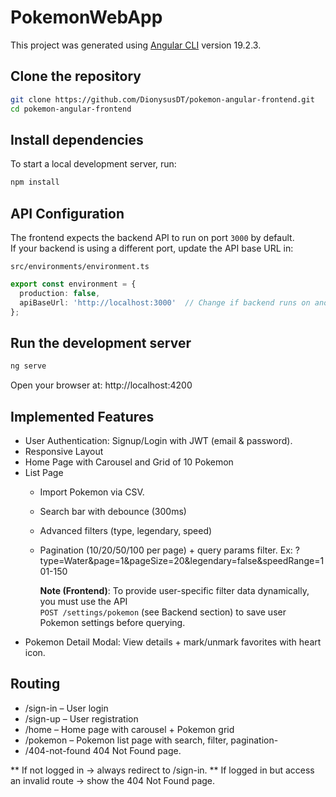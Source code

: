 # PokemonWebApp

This project was generated using [Angular CLI](https://github.com/angular/angular-cli) version 19.2.3.

## Clone the repository

```bash
git clone https://github.com/DionysusDT/pokemon-angular-frontend.git
cd pokemon-angular-frontend
```

## Install dependencies

To start a local development server, run:

```bash
npm install
```

## API Configuration

The frontend expects the backend API to run on port `3000` by default.  
If your backend is using a different port, update the API base URL in:

`src/environments/environment.ts`

```ts
export const environment = {
  production: false,
  apiBaseUrl: 'http://localhost:3000'  // Change if backend runs on another port
};
```
## Run the development server

```bash
ng serve
```

Open your browser at: http://localhost:4200

## Implemented Features
- User Authentication: Signup/Login with JWT (email & password).
- Responsive Layout
- Home Page with Carousel and Grid of 10 Pokemon
- List Page
  + Import Pokemon via CSV.
  + Search bar with debounce (300ms) 
  + Advanced filters (type, legendary, speed)
  + Pagination (10/20/50/100 per page) + query params filter. Ex: ?type=Water&page=1&pageSize=20&legendary=false&speedRange=101-150
  
    **Note (Frontend)**: To provide user-specific filter data dynamically, you must use the API  
  `POST /settings/pokemon` (see Backend section) to save user Pokemon settings before querying.
- Pokemon Detail Modal: View details + mark/unmark favorites with heart icon.

## Routing 
- /sign-in – User login
- /sign-up – User registration
- /home – Home page with carousel + Pokemon grid
- /pokemon – Pokemon list page with search, filter, pagination- 
- /404-not-found 404 Not Found page.

** If not logged in → always redirect to /sign-in.
** If logged in but access an invalid route → show the 404 Not Found page.
